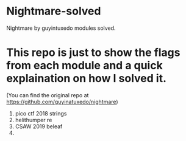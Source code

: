 # Nightmare-solved
Nightmare by guyintuxedo modules solved.

# This repo is just to show the flags from each module and a quick explaination on how I solved it.
(You can find the original repo at https://github.com/guyinatuxedo/nightmare)

1. pico ctf 2018 strings
2. helithumper re
3. CSAW 2019 beleaf
4. 
